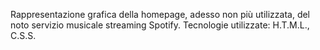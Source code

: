 Rappresentazione grafica della homepage, adesso non più utilizzata, del noto servizio musicale streaming Spotify. 
Tecnologie utilizzate: H.T.M.L., C.S.S.
